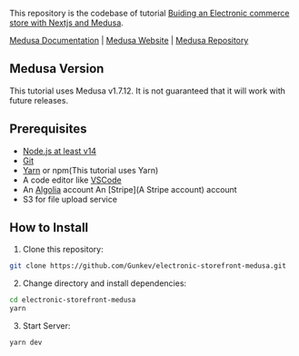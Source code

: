  <Tutorial Name>

This repository is the codebase of tutorial [Buiding an Electronic commerce store with Nextjs and Medusa](tutorial-link).

[Medusa Documentation](https://docs.medusajs.com/) | [Medusa Website](https://medusajs.com/) | [Medusa Repository](https://github.com/medusajs/medusa)

## Medusa Version

This tutorial uses Medusa v1.7.12. It is not guaranteed that it will work with future releases.

## Prerequisites

- [Node.js at least v14](https://docs.medusajs.com/tutorial/set-up-your-development-environment#nodejs)
- [Git](https://git-scm.com/)
- [Yarn](https://yarnpkg.com/) or npm(This tutorial uses Yarn)
- A code editor like [VSCode](https://code.visualstudio.com/)
- An [Algolia](https://www.algolia.com/) account
  An [Stripe](A Stripe account) account
- S3 for file upload service

## How to Install

1. Clone this repository:

```bash
git clone https://github.com/Gunkev/electronic-storefront-medusa.git
```

2. Change directory and install dependencies:

```bash
cd electronic-storefront-medusa
yarn
```

3. Start Server:

```bash
yarn dev
```




